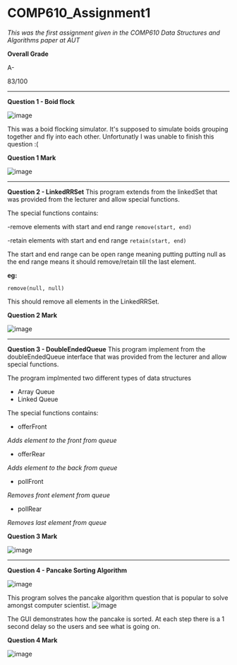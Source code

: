 # COMP610_Assignment1 
*This was the first assignment given in the COMP610 Data Structures and Algorithms paper at AUT*
 
 **Overall Grade**
 
 A-
 
 83/100
 
 -------------------------------------------------------------------------------------------------------------------------------------------
 
 **Question 1 - Boid flock**
 
![image](https://user-images.githubusercontent.com/75343007/158699650-ba8a6180-eb74-4b5a-9002-940dba4d64d4.png)

This was a boid flocking simulator. It's supposed to simulate boids grouping together and fly into each other.
Unfortunatly I was unable to finish this question :(

**Question 1 Mark**

![image](https://user-images.githubusercontent.com/75343007/158699966-4473c4e3-b548-4bfc-9a40-17056c758d26.png)

-------------------------------------------------------------------------------------------------------------------------------------------

**Question 2 - LinkedRRSet**
This program extends from the linkedSet that was provided from the lecturer and allow special functions.

The special functions contains:

-remove elements with start and end range
`remove(start, end)`

-retain elements with start and end range
`retain(start, end)`

The start and end range can be open range meaning putting putting null as the end range means it should remove/retain till the last element.

**eg:**

`remove(null, null)`

This should remove all elements in the LinkedRRSet.

**Question 2 Mark**

![image](https://user-images.githubusercontent.com/75343007/158701169-769ec4e2-8436-4198-bdbb-2d3aa697001c.png)

-------------------------------------------------------------------------------------------------------------------------------------------

**Question 3 - DoubleEndedQueue**
This program implement from the doubleEndedQueue interface that was provided from the lecturer and allow special functions.

The program implmented two different types of data structures
- Array Queue
- Linked Queue

The special functions contains:

- offerFront

*Adds element to the front from queue*

- offerRear

*Adds element to the back from queue*

- pollFront

*Removes front element from queue*

- pollRear

*Removes last element from queue*

**Question 3 Mark**

![image](https://user-images.githubusercontent.com/75343007/158701962-9de47188-2a23-442a-a8cc-068f75422b93.png)

-------------------------------------------------------------------------------------------------------------------------------------------

**Question 4 - Pancake Sorting Algorithm**

![image](https://user-images.githubusercontent.com/75343007/158702290-39225577-98a1-4f2d-9d4f-ec7a3e6bf170.png)

This program solves the pancake algorithm question that is popular to solve amongst computer scientist. 
![image](https://user-images.githubusercontent.com/75343007/158702491-7ba6329c-0190-4c8b-b96f-91f81b10bac0.png)

The GUI demonstrates how the pancake is sorted.
At each step there is a 1 second delay so the users and see what is going on.

**Question 4 Mark**

![image](https://user-images.githubusercontent.com/75343007/158702674-596ec22a-3cd1-406a-832e-119b7b3b72a7.png)
